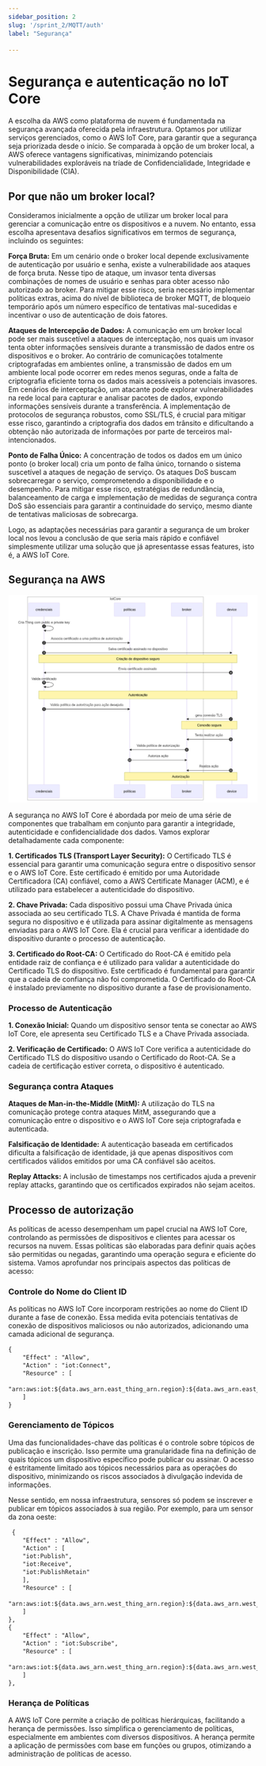```yaml
---
sidebar_position: 2
slug: '/sprint_2/MQTT/auth'
label: "Segurança"

---
```

# Segurança e autenticação no IoT Core

A escolha da AWS como plataforma de nuvem é fundamentada na segurança avançada oferecida pela infraestrutura. Optamos por utilizar serviços gerenciados, como o AWS IoT Core, para garantir que a segurança seja priorizada desde o início. Se comparada à opção de um broker local, a AWS oferece vantagens significativas, minimizando potenciais vulnerabilidades exploráveis na tríade de Confidencialidade, Integridade e Disponibilidade (CIA).

## Por que não um broker local?

Consideramos inicialmente a opção de utilizar um broker local para gerenciar a comunicação entre os dispositivos e a nuvem. No entanto, essa escolha apresentava desafios significativos em termos de segurança, incluindo os seguintes:

**Força Bruta:** Em um cenário onde o broker local depende exclusivamente de autenticação por usuário e senha, existe a vulnerabilidade aos ataques de força bruta. Nesse tipo de ataque, um invasor tenta diversas combinações de nomes de usuário e senhas para obter acesso não autorizado ao broker. Para mitigar esse risco, seria necessário implementar políticas extras, acima do nível de biblioteca de broker MQTT, de bloqueio temporário após um número específico de tentativas mal-sucedidas e incentivar o uso de autenticação de dois fatores.

**Ataques de Intercepção de Dados:** A comunicação em um broker local pode ser mais suscetível a ataques de interceptação, nos quais um invasor tenta obter informações sensíveis durante a transmissão de dados entre os dispositivos e o broker. Ao contrário de comunicações totalmente criptografadas em ambientes online, a transmissão de dados em um ambiente local pode ocorrer em redes menos seguras, onde a falta de criptografia eficiente torna os dados mais acessíveis a potenciais invasores. Em cenários de interceptação, um atacante pode explorar vulnerabilidades na rede local para capturar e analisar pacotes de dados, expondo informações sensíveis durante a transferência. A implementação de protocolos de segurança robustos, como SSL/TLS, é crucial para mitigar esse risco, garantindo a criptografia dos dados em trânsito e dificultando a obtenção não autorizada de informações por parte de terceiros mal-intencionados.

**Ponto de Falha Único:** A concentração de todos os dados em um único ponto (o broker local) cria um ponto de falha único, tornando o sistema suscetível a ataques de negação de serviço. Os ataques DoS buscam sobrecarregar o serviço, comprometendo a disponibilidade e o desempenho. Para mitigar esse risco, estratégias de redundância, balanceamento de carga e implementação de medidas de segurança contra DoS são essenciais para garantir a continuidade do serviço, mesmo diante de tentativas maliciosas de sobrecarga.

Logo, as adaptações necessárias para garantir a segurança de um broker local nos levou a conclusão de que seria mais rápido e confiável simplesmente utilizar uma solução que já apresentasse essas features, isto é, a AWS IoT Core.

## Segurança na AWS

![alt text](../../../static/img/auth.mmd.png)

A segurança no AWS IoT Core é abordada por meio de uma série de componentes que trabalham em conjunto para garantir a integridade, autenticidade e confidencialidade dos dados. Vamos explorar detalhadamente cada componente:

**1. Certificados TLS (Transport Layer Security):** O Certificado TLS é essencial para garantir uma comunicação segura entre o dispositivo sensor e o AWS IoT Core. Este certificado é emitido por uma Autoridade Certificadora (CA) confiável, como a AWS Certificate Manager (ACM), e é utilizado para estabelecer a autenticidade do dispositivo.

**2. Chave Privada:** Cada dispositivo possui uma Chave Privada única associada ao seu certificado TLS. A Chave Privada é mantida de forma segura no dispositivo e é utilizada para assinar digitalmente as mensagens enviadas para o AWS IoT Core. Ela é crucial para verificar a identidade do dispositivo durante o processo de autenticação.

**3. Certificado do Root-CA:** O Certificado do Root-CA é emitido pela entidade raiz de confiança e é utilizado para validar a autenticidade do Certificado TLS do dispositivo. Este certificado é fundamental para garantir que a cadeia de confiança não foi comprometida. O Certificado do Root-CA é instalado previamente no dispositivo durante a fase de provisionamento.

### Processo de Autenticação

**1. Conexão Inicial:** Quando um dispositivo sensor tenta se conectar ao AWS IoT Core, ele apresenta seu Certificado TLS e a Chave Privada associada.

**2. Verificação de Certificado:** O AWS IoT Core verifica a autenticidade do Certificado TLS do dispositivo usando o Certificado do Root-CA. Se a cadeia de certificação estiver correta, o dispositivo é autenticado.

### Segurança contra Ataques

**Ataques de Man-in-the-Middle (MitM):** A utilização do TLS na comunicação protege contra ataques MitM, assegurando que a comunicação entre o dispositivo e o AWS IoT Core seja criptografada e autenticada.

**Falsificação de Identidade:** A autenticação baseada em certificados dificulta a falsificação de identidade, já que apenas dispositivos com certificados válidos emitidos por uma CA confiável são aceitos.

**Replay Attacks:** A inclusão de timestamps nos certificados ajuda a prevenir replay attacks, garantindo que os certificados expirados não sejam aceitos.

## Processo de autorização
As políticas de acesso desempenham um papel crucial na AWS IoT Core, controlando as permissões de dispositivos e clientes para acessar os recursos na nuvem. Essas políticas são elaboradas para definir quais ações são permitidas ou negadas, garantindo uma operação segura e eficiente do sistema. Vamos aprofundar nos principais aspectos das políticas de acesso:

### Controle do Nome do Client ID

As políticas no AWS IoT Core incorporam restrições ao nome do Client ID durante a fase de conexão. Essa medida evita potenciais tentativas de conexão de dispositivos maliciosos ou não autorizados, adicionando uma camada adicional de segurança.

```
{
    "Effect" : "Allow",
    "Action" : "iot:Connect",
    "Resource" : [
    "arn:aws:iot:${data.aws_arn.east_thing_arn.region}:${data.aws_arn.east_thing_arn.account}:client/*",
    ]
}
```

### Gerenciamento de Tópicos

Uma das funcionalidades-chave das políticas é o controle sobre tópicos de publicação e inscrição. Isso permite uma granularidade fina na definição de quais tópicos um dispositivo específico pode publicar ou assinar. O acesso é estritamente limitado aos tópicos necessários para as operações do dispositivo, minimizando os riscos associados à divulgação indevida de informações.

Nesse sentido, em nossa infraestrutura, sensores só podem se inscrever e publicar em tópicos associados à sua região. Por exemplo, para um sensor da zona oeste:

```
 {
    "Effect" : "Allow",
    "Action" : [
    "iot:Publish",
    "iot:Receive",
    "iot:PublishRetain"
    ],
    "Resource" : [
    "arn:aws:iot:${data.aws_arn.west_thing_arn.region}:${data.aws_arn.west_thing_arn.account}:topic/sensor/west/*",
    ]
},
{
    "Effect" : "Allow",
    "Action" : "iot:Subscribe",
    "Resource" : [
    "arn:aws:iot:${data.aws_arn.west_thing_arn.region}:${data.aws_arn.west_thing_arn.account}:topicfilter/sensor/west/*",
    ]
},
```

### Herança de Políticas

A AWS IoT Core permite a criação de políticas hierárquicas, facilitando a herança de permissões. Isso simplifica o gerenciamento de políticas, especialmente em ambientes com diversos dispositivos. A herança permite a aplicação de permissões com base em funções ou grupos, otimizando a administração de políticas de acesso.